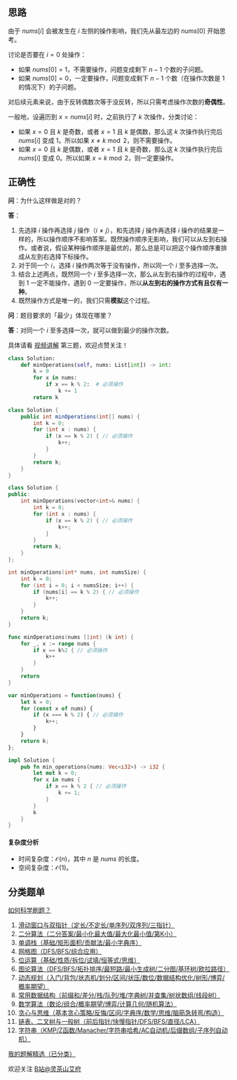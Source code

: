 ## 思路

由于 $\textit{nums}[i]$ 会被发生在 $i$ 左侧的操作影响，我们先从最左边的 $\textit{nums}[0]$ 开始思考。

讨论是否要在 $i=0$ 处操作：

- 如果 $\textit{nums}[0]=1$，不需要操作，问题变成剩下 $n-1$ 个数的子问题。
- 如果 $\textit{nums}[0]=0$，一定要操作，问题变成剩下 $n-1$ 个数（在操作次数是 $1$ 的情况下）的子问题。

对后续元素来说，由于反转偶数次等于没反转，所以只需考虑操作次数的**奇偶性**。

一般地，设遍历到 $x=\textit{nums}[i]$ 时，之前执行了 $k$ 次操作，分类讨论：

- 如果 $x=0$ 且 $k$ 是奇数，或者 $x=1$ 且 $k$ 是偶数，那么这 $k$ 次操作执行完后 $\textit{nums}[i]$ 变成 $1$。所以如果 $x\ne k\bmod 2$，则不需要操作。
- 如果 $x=0$ 且 $k$ 是偶数，或者 $x=1$ 且 $k$ 是奇数，那么这 $k$ 次操作执行完后 $\textit{nums}[i]$ 变成 $0$。所以如果 $x= k\bmod 2$，则一定要操作。

## 正确性

**问**：为什么这样做是对的？

**答**：

1. 先选择 $i$ 操作再选择 $j$ 操作（$i\ne j$），和先选择 $j$ 操作再选择 $i$ 操作的结果是一样的，所以操作顺序不影响答案。既然操作顺序无影响，我们可以从左到右操作。或者说，假设某种操作顺序是最优的，那么总是可以把这个操作顺序重排成从左到右选择下标操作。
2. 对于同一个 $i$，选择 $i$ 操作两次等于没有操作，所以同一个 $i$ 至多选择一次。
3. 结合上述两点，既然同一个 $i$ 至多选择一次，那么从左到右操作的过程中，遇到 $1$ 一定不能操作，遇到 $0$ 一定要操作，所以**从左到右的操作方式有且仅有一种**。
4. 既然操作方式是唯一的，我们只需**模拟**这个过程。

**问**：题目要求的「最少」体现在哪里？

**答**：对同一个 $i$ 至多选择一次，就可以做到最少的操作次数。

具体请看 [视频讲解](https://www.bilibili.com/video/BV17w4m1e7Nw/) 第三题，欢迎点赞关注！

```py [sol-Python3]
class Solution:
    def minOperations(self, nums: List[int]) -> int:
        k = 0
        for x in nums:
            if x == k % 2:  # 必须操作
                k += 1
        return k
```

```java [sol-Java]
class Solution {
    public int minOperations(int[] nums) {
        int k = 0;
        for (int x : nums) {
            if (x == k % 2) { // 必须操作
                k++;
            }
        }
        return k;
    }
}
```

```cpp [sol-C++]
class Solution {
public:
    int minOperations(vector<int>& nums) {
        int k = 0;
        for (int x : nums) {
            if (x == k % 2) { // 必须操作
                k++;
            }
        }
        return k;
    }
};
```

```c [sol-C]
int minOperations(int* nums, int numsSize) {
    int k = 0;
    for (int i = 0; i < numsSize; i++) {
        if (nums[i] == k % 2) { // 必须操作
            k++;
        }
    }
    return k;
}
```

```go [sol-Go]
func minOperations(nums []int) (k int) {
	for _, x := range nums {
		if x == k%2 { // 必须操作
			k++
		}
	}
	return
}
```

```js [sol-JavaScript]
var minOperations = function(nums) {
    let k = 0;
    for (const x of nums) {
        if (x === k % 2) { // 必须操作
            k++;
        }
    }
    return k;
};
```

```rust [sol-Rust]
impl Solution {
    pub fn min_operations(nums: Vec<i32>) -> i32 {
        let mut k = 0;
        for x in nums {
            if x == k % 2 { // 必须操作
                k += 1;
            }
        }
        k
    }
}
```

#### 复杂度分析

- 时间复杂度：$\mathcal{O}(n)$，其中 $n$ 是 $\textit{nums}$ 的长度。
- 空间复杂度：$\mathcal{O}(1)$。

## 分类题单

[如何科学刷题？](https://leetcode.cn/circle/discuss/RvFUtj/)

1. [滑动窗口与双指针（定长/不定长/单序列/双序列/三指针）](https://leetcode.cn/circle/discuss/0viNMK/)
2. [二分算法（二分答案/最小化最大值/最大化最小值/第K小）](https://leetcode.cn/circle/discuss/SqopEo/)
3. [单调栈（基础/矩形面积/贡献法/最小字典序）](https://leetcode.cn/circle/discuss/9oZFK9/)
4. [网格图（DFS/BFS/综合应用）](https://leetcode.cn/circle/discuss/YiXPXW/)
5. [位运算（基础/性质/拆位/试填/恒等式/思维）](https://leetcode.cn/circle/discuss/dHn9Vk/)
6. [图论算法（DFS/BFS/拓扑排序/最短路/最小生成树/二分图/基环树/欧拉路径）](https://leetcode.cn/circle/discuss/01LUak/)
7. [动态规划（入门/背包/状态机/划分/区间/状压/数位/数据结构优化/树形/博弈/概率期望）](https://leetcode.cn/circle/discuss/tXLS3i/)
8. [常用数据结构（前缀和/差分/栈/队列/堆/字典树/并查集/树状数组/线段树）](https://leetcode.cn/circle/discuss/mOr1u6/)
9. [数学算法（数论/组合/概率期望/博弈/计算几何/随机算法）](https://leetcode.cn/circle/discuss/IYT3ss/)
10. [贪心与思维（基本贪心策略/反悔/区间/字典序/数学/思维/脑筋急转弯/构造）](https://leetcode.cn/circle/discuss/g6KTKL/)
11. [链表、二叉树与一般树（前后指针/快慢指针/DFS/BFS/直径/LCA）](https://leetcode.cn/circle/discuss/K0n2gO/)
12. [字符串（KMP/Z函数/Manacher/字符串哈希/AC自动机/后缀数组/子序列自动机）](https://leetcode.cn/circle/discuss/SJFwQI/)

[我的题解精选（已分类）](https://github.com/EndlessCheng/codeforces-go/blob/master/leetcode/SOLUTIONS.md)

欢迎关注 [B站@灵茶山艾府](https://space.bilibili.com/206214)
